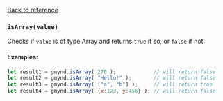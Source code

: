 [Back to reference](../README.md)

### `isArray(value)`
Checks if `value` is of type Array and returns `true` if so, or `false` if not.

#### Examples:

```javascript
let result1 = gmynd.isArray( 270 );            // will return false 
let result2 = gmynd.isArray( "Hello!" );       // will return false 
let result3 = gmynd.isArray( ["a", "b"] );     // will return true 
let result4 = gmynd.isArray( {x:123, y:456} ); // will return false 
```

